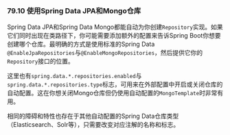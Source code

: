 ### 79.10 使用Spring Data JPA和Mongo仓库

Spring Data JPA和Spring Data Mongo都能自动为你创建`Repository`实现。如果它们同时出现在类路径下，你可能需要添加额外的配置来告诉Spring Boot你想要创建哪个仓库。最明确的方式是使用标准的Spring Data `@EnableJpaRepositories`与`@EnableMongoRepositories`，然后提供它你的`Repository`接口的位置。

这里也有`spring.data.*.repositories.enabled`与`spring.data.*.repositories.type`标志，可用来在外部配置中开启或关闭仓库的自动配置。这在你想关闭Mongo仓库但仍使用自动配置的`MongoTemplate`时非常有用。

相同的障碍和特性也存在于其他自动配置的Spring Data仓库类型（Elasticsearch、Solr等），只需要改变对应注解的名称和标志。
